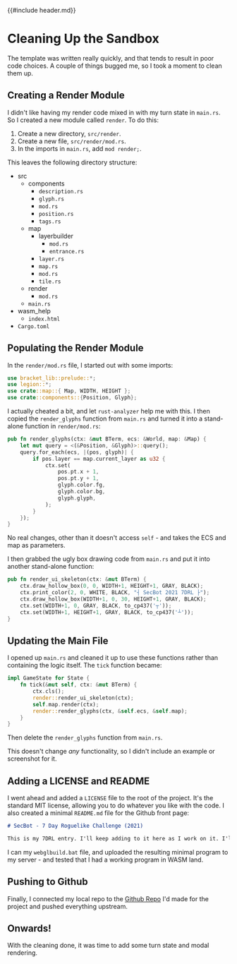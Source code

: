 {{#include header.md}}

# Cleaning Up the Sandbox

The template was written really quickly, and that tends to result in poor code choices. A couple of things bugged me, so I took a moment to clean them up.

## Creating a Render Module

I didn't like having my render code mixed in with my turn state in `main.rs`. So I created a new module called `render`. To do this:

1. Create a new directory, `src/render`.
2. Create a new file, `src/render/mod.rs`.
3. In the imports in `main.rs`, add `mod render;`.

This leaves the following directory structure:

* src
    * components
        * `description.rs`
        * `glyph.rs`
        * `mod.rs`
        * `position.rs`
        * `tags.rs`
    * map
        * layerbuilder
            * `mod.rs`
            * `entrance.rs`
        * `layer.rs`
        * `map.rs`
        * `mod.rs`
        * `tile.rs`
    * render
        * `mod.rs`
    * `main.rs`
* wasm_help
    * `index.html`
* `Cargo.toml`

## Populating the Render Module

In the `render/mod.rs` file, I started out with some imports:

~~~rust
use bracket_lib::prelude::*;
use legion::*;
use crate::map::{ Map, WIDTH, HEIGHT };
use crate::components::{Position, Glyph};
~~~

I actually cheated a bit, and let `rust-analyzer` help me with this. I then copied the `render_glyphs` function from `main.rs` and turned it into a stand-alone function in `render/mod.rs`:

~~~rust
pub fn render_glyphs(ctx: &mut BTerm, ecs: &World, map: &Map) {
    let mut query = <(&Position, &Glyph)>::query();
    query.for_each(ecs, |(pos, glyph)| {
        if pos.layer == map.current_layer as u32 {
            ctx.set(
                pos.pt.x + 1,
                pos.pt.y + 1,
                glyph.color.fg,
                glyph.color.bg,
                glyph.glyph,
            );
        }
    });
}
~~~

No real changes, other than it doesn't access `self` - and takes the ECS and map as parameters.

I then grabbed the ugly box drawing code from `main.rs` and put it into another stand-alone function:

~~~rust
pub fn render_ui_skeleton(ctx: &mut BTerm) {
    ctx.draw_hollow_box(0, 0, WIDTH+1, HEIGHT+1, GRAY, BLACK);
    ctx.print_color(2, 0, WHITE, BLACK, "┤ SecBot 2021 7DRL ├");
    ctx.draw_hollow_box(WIDTH+1, 0, 30, HEIGHT+1, GRAY, BLACK);
    ctx.set(WIDTH+1, 0, GRAY, BLACK, to_cp437('┬'));
    ctx.set(WIDTH+1, HEIGHT+1, GRAY, BLACK, to_cp437('┴'));
}
~~~

## Updating the Main File

I opened up `main.rs` and cleaned it up to use these functions rather than containing the logic itself. The `tick` function became:

~~~rust
impl GameState for State {
    fn tick(&mut self, ctx: &mut BTerm) {
        ctx.cls();
        render::render_ui_skeleton(ctx);
        self.map.render(ctx);
        render::render_glyphs(ctx, &self.ecs, &self.map);
    }
}
~~~

Then delete the `render_glyphs` function from `main.rs`.

This doesn't change *any* functionality, so I didn't include an example or screenshot for it.

## Adding a LICENSE and README

I went ahead and added a `LICENSE` file to the root of the project. It's the standard MIT license, allowing you to do whatever you like with the code. I also created a minimal `README.md` file for the Github front page:

~~~markdown
# SecBot - 7 Day Roguelike Challenge (2021)

This is my 7DRL entry. I'll keep adding to it here as I work on it. I'll keep a playable [WASM/WebGL Version](http://bfnightly.bracketproductions.com/secbot2021/) updated as well.
~~~

I can my `webglbuild.bat` file, and uploaded the resulting minimal program to my server - and tested that I had a working program in WASM land.

## Pushing to Github

Finally, I connected my local repo to the [Github Repo](https://github.com/thebracket/secbot-2021-7drl/) I'd made for the project and pushed everything upstream.

## Onwards!

With the cleaning done, it was time to add some turn state and modal rendering.